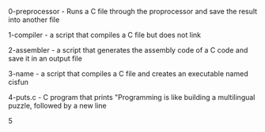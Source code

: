 0-preprocessor - Runs a C file through the proprocessor and save the result into another file

1-compiler - a script that compiles a C file but does not link

2-assembler -  a script that generates the assembly code of a C code and save it in an output file

3-name - a script that compiles a C file and creates an executable named cisfun

4-puts.c -  C program that prints "Programming is like building a multilingual puzzle, followed by a new line

5


